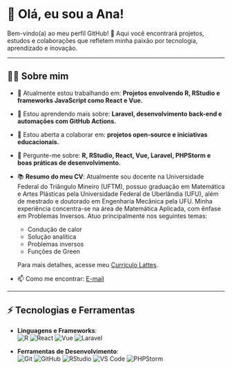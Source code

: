 # 👋 Olá, eu sou a Ana! 

Bem-vindo(a) ao meu perfil GitHub! 🚀 Aqui você encontrará projetos, estudos e colaborações que refletem minha paixão por tecnologia, aprendizado e inovação.

---

## 👩‍💻 Sobre mim
- 🔭 Atualmente estou trabalhando em: **Projetos envolvendo R, RStudio e frameworks JavaScript como React e Vue.**
- 🌱 Estou aprendendo mais sobre: **Laravel, desenvolvimento back-end e automações com GitHub Actions.**
- 🤝 Estou aberta a colaborar em: **projetos open-source e iniciativas educacionais.**
- 💬 Pergunte-me sobre: **R, RStudio, React, Vue, Laravel, PHPStorm e boas práticas de desenvolvimento.**
- 📚 **Resumo do meu CV**:
  Atualmente sou docente na Universidade Federal do Triângulo Mineiro (UFTM), possuo graduação em Matemática e Artes Plásticas pela Universidade Federal de Uberlândia (UFU), além de mestrado e doutorado em Engenharia Mecânica pela UFU. Minha experiência concentra-se na área de Matemática Aplicada, com ênfase em Problemas Inversos. Atuo principalmente nos seguintes temas:
  - Condução de calor
  - Solução analítica
  - Problemas inversos
  - Funções de Green

  Para mais detalhes, acesse meu [Currículo Lattes](https://lattes.cnpq.br/5582801060910261). 

- 📫 Como me encontrar: [E-mail](mailto:anapaula.fernandes@uftm.edu.br)

---

## ⚡ Tecnologias e Ferramentas
- **Linguagens e Frameworks**:  
  ![R](https://img.shields.io/badge/-R-276DC3?logo=r&logoColor=white&style=flat-square)
  ![React](https://img.shields.io/badge/-React-61DAFB?logo=react&logoColor=black&style=flat-square)
  ![Vue](https://img.shields.io/badge/-Vue.js-4FC08D?logo=vue.js&logoColor=white&style=flat-square)
  ![Laravel](https://img.shields.io/badge/-Laravel-FF2D20?logo=laravel&logoColor=white&style=flat-square)

- **Ferramentas de Desenvolvimento**:  
  ![Git](https://img.shields.io/badge/-Git-F05032?logo=git&logoColor=white&style=flat-square)
  ![GitHub](https://img.shields.io/badge/-GitHub-181717?logo=github&logoColor=white&style=flat-square)
  ![RStudio](https://img.shields.io/badge/-RStudio-75AADB?logo=rstudio&logoColor=white&style=flat-square)
  ![VS Code](https://img.shields.io/badge/-VS%20Code-007ACC?logo=visualstudiocode&logoColor=white&style=flat-square)
  ![PHPStorm](https://img.shields.io/badge/-PHPStorm-000000?logo=phpstorm&logoColor=white&style=flat-square)
